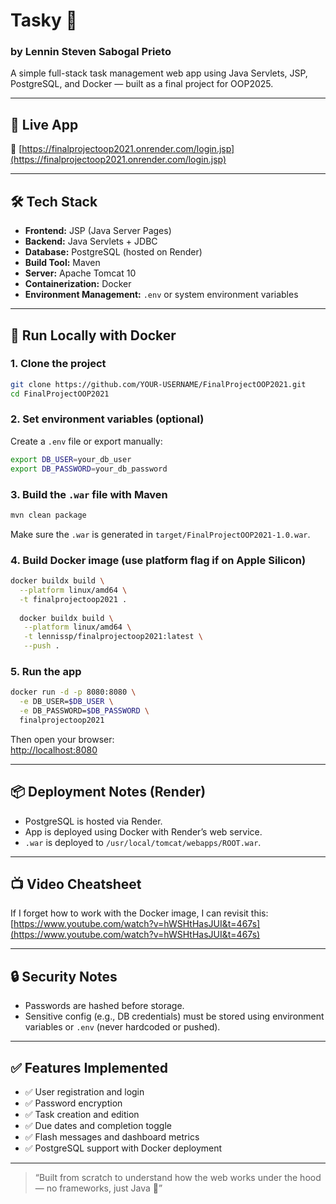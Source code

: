 # Tasky 📝
### by Lennin Steven Sabogal Prieto

A simple full-stack task management web app using Java Servlets, JSP, PostgreSQL, and Docker — built as a final project for OOP2025.

---

## 🚀 Live App
🔗 [https://finalprojectoop2021.onrender.com/login.jsp](https://finalprojectoop2021.onrender.com/login.jsp)

---

## 🛠 Tech Stack

- **Frontend:** JSP (Java Server Pages)
- **Backend:** Java Servlets + JDBC
- **Database:** PostgreSQL (hosted on Render)
- **Build Tool:** Maven
- **Server:** Apache Tomcat 10
- **Containerization:** Docker
- **Environment Management:** `.env` or system environment variables

---

## 🐳 Run Locally with Docker

### 1. Clone the project
```bash
git clone https://github.com/YOUR-USERNAME/FinalProjectOOP2021.git
cd FinalProjectOOP2021
```

### 2. Set environment variables (optional)
Create a `.env` file or export manually:
```bash
export DB_USER=your_db_user
export DB_PASSWORD=your_db_password
```

### 3. Build the `.war` file with Maven
```bash
mvn clean package
```

Make sure the `.war` is generated in `target/FinalProjectOOP2021-1.0.war`.

### 4. Build Docker image (use platform flag if on Apple Silicon)
```bash
docker buildx build \
  --platform linux/amd64 \
  -t finalprojectoop2021 .
  
  docker buildx build \
   --platform linux/amd64 \
   -t lennissp/finalprojectoop2021:latest \
   --push .

```

### 5. Run the app
```bash
docker run -d -p 8080:8080 \
  -e DB_USER=$DB_USER \
  -e DB_PASSWORD=$DB_PASSWORD \
  finalprojectoop2021
```

Then open your browser:  
[http://localhost:8080](http://localhost:8080)

---

## 📦 Deployment Notes (Render)

- PostgreSQL is hosted via Render.
- App is deployed using Docker with Render’s web service.
- `.war` is deployed to `/usr/local/tomcat/webapps/ROOT.war`.

---

## 📺 Video Cheatsheet

If I forget how to work with the Docker image, I can revisit this:
[https://www.youtube.com/watch?v=hWSHtHasJUI&t=467s](https://www.youtube.com/watch?v=hWSHtHasJUI&t=467s)

---

## 🔒 Security Notes

- Passwords are hashed before storage.
- Sensitive config (e.g., DB credentials) must be stored using environment variables or `.env` (never hardcoded or pushed).

---

## ✅ Features Implemented

- ✅ User registration and login
- ✅ Password encryption
- ✅ Task creation and edition
- ✅ Due dates and completion toggle
- ✅ Flash messages and dashboard metrics
- ✅ PostgreSQL support with Docker deployment

---

> “Built from scratch to understand how the web works under the hood — no frameworks, just Java 💪”